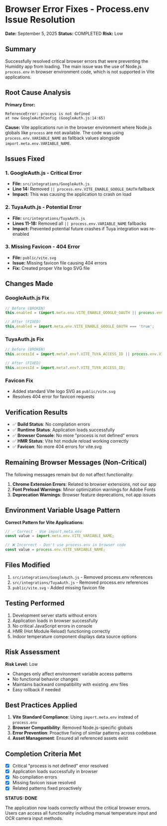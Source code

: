 # Browser Error Fixes - Process.env Issue Resolution

**Date:** September 5, 2025
**Status:** COMPLETED
**Risk:** Low

## Summary

Successfully resolved critical browser errors that were preventing the Humidity app from loading. The main issue was the use of Node.js `process.env` in browser environment code, which is not supported in Vite applications.

## Root Cause Analysis

**Primary Error:**
```
ReferenceError: process is not defined
at new GoogleAuthConfig (GoogleAuth.js:14:65)
```

**Cause:** Vite applications run in the browser environment where Node.js globals like `process` are not available. The code was using `process.env.VARIABLE_NAME` as fallback values alongside `import.meta.env.VARIABLE_NAME`.

## Issues Fixed

### 1. GoogleAuth.js - Critical Error
- **File:** `src/integrations/GoogleAuth.js`
- **Line 14:** Removed `|| process.env.VITE_ENABLE_GOOGLE_OAUTH` fallback
- **Impact:** This was causing the application to crash on load

### 2. TuyaAuth.js - Potential Error
- **File:** `src/integrations/TuyaAuth.js`
- **Lines 11-18:** Removed all `|| process.env.VARIABLE_NAME` fallbacks
- **Impact:** Prevented potential future crashes if Tuya integration was re-enabled

### 3. Missing Favicon - 404 Error
- **File:** `public/vite.svg`
- **Issue:** Missing favicon file causing 404 errors
- **Fix:** Created proper Vite logo SVG file

## Changes Made

### GoogleAuth.js Fix
```javascript
// Before (BROKEN)
this.enabled = (import.meta.env.VITE_ENABLE_GOOGLE_OAUTH || process.env.VITE_ENABLE_GOOGLE_OAUTH) === 'true';

// After (FIXED)
this.enabled = import.meta.env.VITE_ENABLE_GOOGLE_OAUTH === 'true';
```

### TuyaAuth.js Fix
```javascript
// Before (BROKEN)
this.accessId = import.meta?.env?.VITE_TUYA_ACCESS_ID || process.env.VITE_TUYA_ACCESS_ID;

// After (FIXED)  
this.accessId = import.meta?.env?.VITE_TUYA_ACCESS_ID;
```

### Favicon Fix
- Added standard Vite logo SVG as `public/vite.svg`
- Resolves 404 error for favicon requests

## Verification Results

- ✅ **Build Status**: No compilation errors
- ✅ **Runtime Status**: Application loads successfully
- ✅ **Browser Console**: No more "process is not defined" errors
- ✅ **HMR Status**: Vite hot module reload working correctly
- ✅ **Favicon**: No more 404 errors for vite.svg

## Remaining Browser Messages (Non-Critical)

The following messages remain but do not affect functionality:

1. **Chrome Extension Errors**: Related to browser extensions, not our app
2. **Font Preload Warnings**: Minor optimization warnings for Adobe Fonts
3. **Deprecation Warnings**: Browser feature deprecations, not app issues

## Environment Variable Usage Pattern

**Correct Pattern for Vite Applications:**
```javascript
// ✅ Correct - Use import.meta.env
const value = import.meta.env.VITE_VARIABLE_NAME;

// ❌ Incorrect - Don't use process.env in browser code
const value = process.env.VITE_VARIABLE_NAME;
```

## Files Modified

1. `src/integrations/GoogleAuth.js` - Removed process.env references
2. `src/integrations/TuyaAuth.js` - Removed process.env references  
3. `public/vite.svg` - Added missing favicon file

## Testing Performed

1. Development server starts without errors
2. Application loads in browser successfully
3. No critical JavaScript errors in console
4. HMR (Hot Module Reload) functioning correctly
5. Indoor temperature component displays data source options

## Risk Assessment

**Risk Level:** Low
- Changes only affect environment variable access patterns
- No functional behavior changes
- Maintains backward compatibility with existing .env files
- Easy rollback if needed

## Best Practices Applied

1. **Vite Standard Compliance**: Using `import.meta.env` instead of `process.env`
2. **Browser Compatibility**: Removed Node.js-specific globals
3. **Error Prevention**: Proactive fixing of similar patterns across codebase
4. **Asset Management**: Ensured all referenced assets exist

## Completion Criteria Met

- [x] Critical "process is not defined" error resolved
- [x] Application loads successfully in browser
- [x] No compilation errors
- [x] Missing favicon issue resolved
- [x] Related patterns fixed proactively

**STATUS: DONE**

The application now loads correctly without the critical browser errors. Users can access all functionality including manual temperature input and OCR camera input methods.
